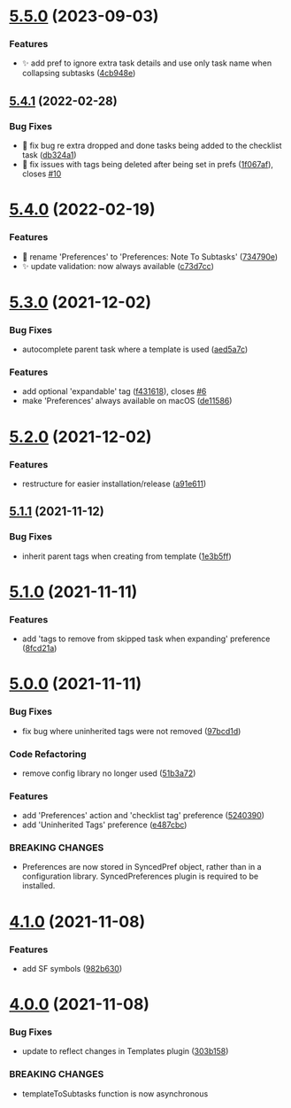 # [5.5.0](https://github.com/ksalzke/notes-to-subtasks-omnifocus-plugin/compare/v5.4.1...v5.5.0) (2023-09-03)


### Features

* :sparkles: add pref to ignore extra task details and use only task name when collapsing subtasks ([4cb948e](https://github.com/ksalzke/notes-to-subtasks-omnifocus-plugin/commit/4cb948ed58887d5958b79c3d464862a5cdbad140))



## [5.4.1](https://github.com/ksalzke/notes-to-subtasks-omnifocus-plugin/compare/v5.4.0...v5.4.1) (2022-02-28)


### Bug Fixes

* :bug: fix bug re extra dropped and done tasks being added to the checklist task ([db324a1](https://github.com/ksalzke/notes-to-subtasks-omnifocus-plugin/commit/db324a17c04b8d9d6935d723ae69bb976503fd63))
* :bug: fix issues with tags being deleted after being set in prefs ([1f067af](https://github.com/ksalzke/notes-to-subtasks-omnifocus-plugin/commit/1f067aff0bd3fa21ac959935a5d5e1c4ec3c8860)), closes [#10](https://github.com/ksalzke/notes-to-subtasks-omnifocus-plugin/issues/10)



# [5.4.0](https://github.com/ksalzke/notes-to-subtasks-omnifocus-plugin/compare/v5.3.0...v5.4.0) (2022-02-19)


### Features

* :lipstick: rename 'Preferences' to 'Preferences: Note To Subtasks' ([734790e](https://github.com/ksalzke/notes-to-subtasks-omnifocus-plugin/commit/734790ea524cb6ac42616a08ea2151789028c9b7))
* :sparkles: update validation: now always available ([c73d7cc](https://github.com/ksalzke/notes-to-subtasks-omnifocus-plugin/commit/c73d7cc2ee0b0c034797df049d1ee80630d3e301))



# [5.3.0](https://github.com/ksalzke/notes-to-subtasks-omnifocus-plugin/compare/v5.2.0...v5.3.0) (2021-12-02)


### Bug Fixes

* autocomplete parent task where a template is used ([aed5a7c](https://github.com/ksalzke/notes-to-subtasks-omnifocus-plugin/commit/aed5a7cbfcfffe7bd183f36a55c48672ca04b4cb))


### Features

* add optional 'expandable' tag ([f431618](https://github.com/ksalzke/notes-to-subtasks-omnifocus-plugin/commit/f431618a944ef73165ba1259061b4c94f885c10b)), closes [#6](https://github.com/ksalzke/notes-to-subtasks-omnifocus-plugin/issues/6)
* make 'Preferences' always available on macOS ([de11586](https://github.com/ksalzke/notes-to-subtasks-omnifocus-plugin/commit/de115865a9b356797466451d79486e3dd317d576))



# [5.2.0](https://github.com/ksalzke/notes-to-subtasks-omnifocus-plugin/compare/v5.1.1...v5.2.0) (2021-12-02)


### Features

* restructure for easier installation/release ([a91e611](https://github.com/ksalzke/notes-to-subtasks-omnifocus-plugin/commit/a91e611bf3f8d026a6f4c72edc819bc4bb5e9c79))



## [5.1.1](https://github.com/ksalzke/notes-to-subtasks-omnifocus-plugin/compare/v5.1.0...v5.1.1) (2021-11-12)


### Bug Fixes

* inherit parent tags when creating from template ([1e3b5ff](https://github.com/ksalzke/notes-to-subtasks-omnifocus-plugin/commit/1e3b5ff6a8bb378cff9a1b533a85fa088924b178))



# [5.1.0](https://github.com/ksalzke/notes-to-subtasks-omnifocus-plugin/compare/v5.0.0...v5.1.0) (2021-11-11)


### Features

* add 'tags to remove from skipped task when expanding' preference ([8fcd21a](https://github.com/ksalzke/notes-to-subtasks-omnifocus-plugin/commit/8fcd21a37ed8934456be3f97a5f9898f034e23e2))



# [5.0.0](https://github.com/ksalzke/notes-to-subtasks-omnifocus-plugin/compare/v4.1.0...v5.0.0) (2021-11-11)


### Bug Fixes

* fix bug where uninherited tags were not removed ([97bcd1d](https://github.com/ksalzke/notes-to-subtasks-omnifocus-plugin/commit/97bcd1d3f9be28579f0577c1065d06d7a95ec850))


### Code Refactoring

* remove config library no longer used ([51b3a72](https://github.com/ksalzke/notes-to-subtasks-omnifocus-plugin/commit/51b3a72974c0a4e5c6d7ab199941badec4b71b9b))


### Features

* add 'Preferences' action and 'checklist tag' preference ([5240390](https://github.com/ksalzke/notes-to-subtasks-omnifocus-plugin/commit/52403908426943216f511917a93e81e1cae2c3ef))
* add 'Uninherited Tags' preference ([e487cbc](https://github.com/ksalzke/notes-to-subtasks-omnifocus-plugin/commit/e487cbcfec6fad2110c23396c118b2b1e8fb8027))


### BREAKING CHANGES

* Preferences are now stored in SyncedPref object, rather than in a configuration library.
SyncedPreferences plugin is required to be installed.



# [4.1.0](https://github.com/ksalzke/notes-to-subtasks-omnifocus-plugin/compare/v4.0.0...v4.1.0) (2021-11-08)


### Features

* add SF symbols ([982b630](https://github.com/ksalzke/notes-to-subtasks-omnifocus-plugin/commit/982b630e639f742b88a167efff65d2fbcfc1fabb))



# [4.0.0](https://github.com/ksalzke/notes-to-subtasks-omnifocus-plugin/compare/303b158677044b59b8527bfa86276c1e6afccb8c...v4.0.0) (2021-11-08)


### Bug Fixes

* update to reflect changes in Templates plugin ([303b158](https://github.com/ksalzke/notes-to-subtasks-omnifocus-plugin/commit/303b158677044b59b8527bfa86276c1e6afccb8c))


### BREAKING CHANGES

* templateToSubtasks function is now asynchronous



